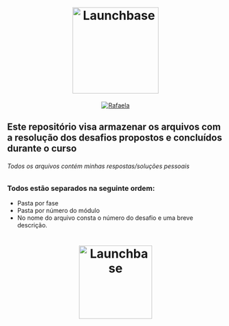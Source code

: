 <h1 align="center">
    <img alt="Launchbase" src="https://storage.googleapis.com/golden-wind/bootcamp-launchbase/logo.png" width="200px" />
</h1>

<p align="center">
  <a href="https://www.linkedin.com/in/rafaela-duque/" >
    <img alt="Rafaela" src="https://img.shields.io/badge/rafaela--duque-in-blue">
  </a>
</p>

## Este repositório visa armazenar os arquivos com a resolução dos desafios propostos e concluídos durante o curso
###### Todos os arquivos contém minhas respostas/soluções pessoais

### Todos estão separados na seguinte ordem:
<ul>
    <li>Pasta por fase</li>
    <li>Pasta por número do módulo</li>
    <li>No nome do arquivo consta o número do desafio e uma breve descrição.</li>
</ul>

###  

<h1 align="center">
    <img alt="Launchbase" src="https://uploaddeimagens.com.br/images/002/577/833/full/assignature.png?1586348657" width="170px" />
</h1>